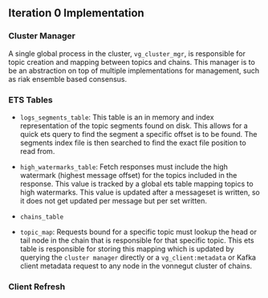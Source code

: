 ## Iteration 0 Implementation

### Cluster Manager

A single global process in the cluster, `vg_cluster_mgr`, is responsible for topic creation and mapping between topics and chains. This manager is to be an abstraction on top of multiple implementations for management, such as riak ensemble based consensus.

### ETS Tables

* `logs_segments_table`: This table is an in memory and index representation of the topic segments found on disk. This allows for a quick ets query to find the segment a specific offset is to be found. The segments index file is then searched to find the exact file position to read from.

* `high_watermarks_table`: Fetch responses must include the high watermark (highest message offset) for the topics included in the response. This value is tracked by a global ets table mapping topics to high watermarks. This value is updated after a messageset is written, so it does not get updated per message but per set written.

* `chains_table`

* `topic_map`: Requests bound for a specific topic must lookup the head or tail node in the chain that is responsible for that specific topic. This ets table is responsible for storing this mapping which is updated by querying the `cluster manager` directly or a `vg_client:metadata` or Kafka client metadata request to any node in the vonnegut cluster of chains.

### Client Refresh
